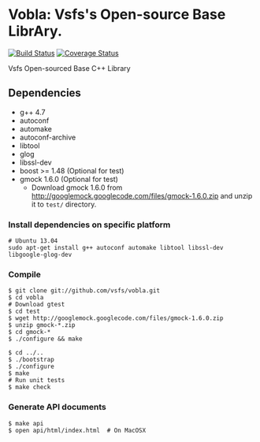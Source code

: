 Vobla: Vsfs's Open-source Base LibrAry.
=====

[![Build Status](https://travis-ci.org/vsfs/vobla.png?branch=master)](https://travis-ci.org/vsfs/vobla) [![Coverage Status](https://coveralls.io/repos/vsfs/vobla/badge.png?branch=master)](https://coveralls.io/r/vsfs/vobla)

Vsfs Open-sourced Base C++ Library

## Dependencies

 - g++ 4.7
 - autoconf
 - automake
 - autoconf-archive
 - libtool
 - glog
 - libssl-dev
 - boost >= 1.48 (Optional for test)
 - gmock 1.6.0 (Optional for test)
   - Download gmock 1.6.0 from
     http://googlemock.googlecode.com/files/gmock-1.6.0.zip and unzip it to `test/` directory.

### Install dependencies on specific platform

~~~~~~~~~~~~~~{.sh}
# Ubuntu 13.04
sudo apt-get install g++ autoconf automake libtool libssl-dev libgoogle-glog-dev
~~~~~~~~~~~~~~

### Compile

~~~~~~~~~~~~~~{.sh}
$ git clone git://github.com/vsfs/vobla.git
$ cd vobla
# Download gtest
$ cd test
$ wget http://googlemock.googlecode.com/files/gmock-1.6.0.zip
$ unzip gmock-*.zip
$ cd gmock-*
$ ./configure && make

$ cd ../..
$ ./bootstrap
$ ./configure
$ make
# Run unit tests
$ make check
~~~~~~~~~~~~~~

### Generate API documents

~~~~~~~~~~~~{.sh}
$ make api
$ open api/html/index.html  # On MacOSX
~~~~~~~~~~~~
